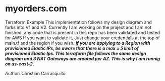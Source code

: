 # myorders.com
Terraform Example
This implementation follows my design diagram and forks into V1 and V2.
Currently I am working on the project and I am not finished, any code that is present in this repo has been validated and tested for AWS
If you want to validate it, Just change your credentials at the top of main.tf and the region if you wish. 
***If you are applying to a Region with provisioned Elastic IPs, be aware that there is a max = 5 limit of provisioned
Elastic Ips. This terraform file follows the same design diagram and 3 NAT Gateways are created per AZ. This is why I am runnig on us-east-2.*** 

Author: Christian Carrasquillo
